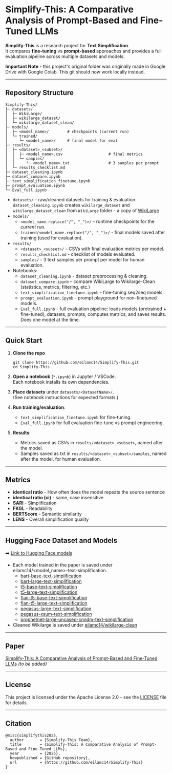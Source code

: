 # Simplify-This: A Comparative Analysis of Prompt-Based and Fine-Tuned LLMs

**Simplify-This** is a research project for **Text Simplification**.  
It compares **fine-tuning** vs **prompt-based** approaches and provides a full evaluation pipeline across multiple datasets and models.

**Important Note** - this project's original folder was originally made in Google Drive with Google Colab. This git should now work locally instead. 

---

## Repository Structure

```
Simplify-This/
├─ datasets/
│  ├─ WikiLarge/
│  ├─ wikilarge_dataset/
│  └─ wikilarge_dataset_clean/
├─ models/
│  ├─ <model_name>/        # checkpoints (current run)
│  └─ trained/
│     └─ <model_name>/     # final model for eval
├─ results/
│  ├─ <dataset>_<subset>/
│  │  ├─ <model_name>.csv                    # final metrics
│  │  └─ samples/
│  │     └─ <model_name>.txt                 # 3 samples per prompt
│  └─ results_checklist.md
├─ dataset_cleaning.ipynb
├─ dataset_compare.ipynb
├─ text_simplification_finetune.ipynb
├─ prompt_evaluation.ipynb
└─ Eval_full.ipynb
```

- `datasets/` - raw/cleaned datasets for training & evaluation. `dataset_cleaning.ipynb` creates `wikilarge_dataset` and `wikilarge_dataset_clean` from `WikiLarge` folder - a copy of [WikiLarge](https://github.com/XingxingZhang/dress)  
- `models/`  
  - `<model_name.replace("/", "_")>/` - runtime checkpoints for the *current* run.  
  - `trained/<model_name.replace("/", "_")>/` - final models saved after training (used for evaluation).
- `results/`  
  - `<dataset>_<subset>/` - CSVs with final evaluation metrics per model.  
  - `results_checklist.md` - checklist of models evaluated.  
  - `samples/` - 3 text samples per prompt per model for human evaluation.
- Notebooks:  
  - `dataset_cleaning.ipynb` - dataset preprocessing & cleaning.
   - `dataset_compare.ipynb` – compare WikiLarge to Wikilarge-Clean (statistics, metrics, filtering, etc.)
  - `text_simplification_finetune.ipynb` - fine-tuning seq2seq models.  
  - `prompt_evaluation.ipynb` - prompt playground for non-finetuned models.  
  - `Eval_full.ipynb` - full evaluation pipeline: loads models (pretrained + fine-tuned), datasets, prompts, computes metrics, and saves results. Does one model at the time.

---

## Quick Start

1. **Clone the repo**
   ```
   git clone https://github.com/eilamc14/Simplify-This.git
   cd Simplify-This
   ```

2. **Open a notebook** (`*.ipynb`) in Jupyter / VSCode.  
   Each notebook installs its own dependencies.

3. **Place datasets** under `datasets/<DatasetName>/`.  
   (See notebook instructions for expected formats.)

4. **Run training/evaluation**:  
   - `text_simplification_finetune.ipynb` for fine-tuning.  
   - `Eval_full.ipynb` for full evaluation fine-tune vs prompt engineering.

5. **Results**:  
   - Metrics saved as CSVs in `results/<dataset>_<subset>`, named after the model.  
   - Samples saved as txt in `results/<dataset>_<subset>/samples`, named after the model. for human evaluation.

---

## Metrics

- **identical ratio** - How often does the model repeats the source sentence  
- **identical ratio (ci)** - same, case insensitive
- **SARI** - Simplification  
- **FKGL** - Readability  
- **BERTScore** - Semantic similarity  
- **LENS** - Overall simplification quality

---

## Hugging Face Dataset and Models

➡️ [Link to Hugging Face models](https://huggingface.co/eilamc14)

- Each model trained in the paper is saved under eilamc14/<model_name>-text-simplification.
   - [bart-base-text-simplification](https://huggingface.co/eilamc14/bart-base-text-simplification)  
   - [bart-large-text-simplification](https://huggingface.co/eilamc14/bart-large-text-simplification)  
   - [t5-base-text-simplification](https://huggingface.co/eilamc14/t5-base-text-simplification)  
   - [t5-large-text-simplification](https://huggingface.co/eilamc14/t5-large-text-simplification)  
   - [flan-t5-base-text-simplification](https://huggingface.co/eilamc14/flan-t5-base-text-simplification)  
   - [flan-t5-large-text-simplification](https://huggingface.co/eilamc14/flan-t5-large-text-simplification)  
   - [pegasus-large-text-simplification](https://huggingface.co/eilamc14/pegasus-large-text-simplification)  
   - [pegasus-xsum-text-simplification](https://huggingface.co/eilamc14/pegasus-xsum-text-simplification)  
   - [prophetnet-large-uncased-cnndm-text-simplification](https://huggingface.co/eilamc14/prophetnet-large-uncased-cnndm-text-simplification)  
- Cleaned Wikilarge is saved under [eilamc14/wikilarge-clean](https://huggingface.co/datasets/eilamc14/wikilarge-clean)

---

## Paper

[Simplify-This: A Comparative Analysis of Prompt-Based and Fine-Tuned LLMs](#) *(to be added)*

---

## License

This project is licensed under the Apache License 2.0 - see the [LICENSE](LICENSE) file for details.

---

## Citation

```
@misc{simplifythis2025,
  author       = {Simplify-This Team},
  title        = {Simplify-This: A Comparative Analysis of Prompt-Based and Fine-Tuned LLMs},
  year         = {2025},
  howpublished = {GitHub repository},
  url          = {https://github.com/eilamc14/Simplify-This}
}
```
